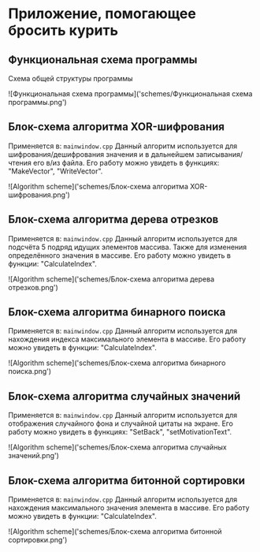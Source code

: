 # Приложение, помогающее бросить курить

## Функциональная схема программы

Схема общей структуры программы

![Функциональная схема программы]('schemes/Функциональная схема программы.png')

## Блок-схема алгоритма XOR-шифрования

Применяется в: `mainwindow.cpp`
Данный алгоритм используется для шифрования/дешифрования значения и в дальнейшем записывания/чтения его в/из файла. Его работу можно увидеть в функциях: "MakeVector", "WriteVector".

![Algorithm scheme]('schemes/Блок-схема алгоритма XOR-шифрования.png')

## Блок-схема алгоритма дерева отрезков

Применяется в: `mainwindow.cpp`
Данный алгоритм используется для подсчёта 5 подряд идущих элементов массива. Также для изменения определённого значения в массиве. Его работу можно увидеть в функции: "CalculateIndex".

![Algorithm scheme]('schemes/Блок-схема алгоритма дерева отрезков.png')

## Блок-схема алгоритма бинарного поиска

Применяется в: `mainwindow.cpp`
Данный алгоритм используется для нахождения индекса максимального элемента в массиве. Его работу можно увидеть в функции: "CalculateIndex".

![Algorithm scheme]('schemes/Блок-схема алгоритма бинарного поиска.png')

## Блок-схема алгоритма случайных значений

Применяется в: `mainwindow.cpp`
Данный алгоритм используется для отображения случайного фона и случайной цитаты на экране. Его работу можно увидеть в функциях: "SetBack", "setMotivationText".

![Algorithm scheme]('schemes/Блок-схема алгоритма случайных значений.png')

## Блок-схема алгоритма битонной сортировки

Применяется в: `mainwindow.cpp`
Данный алгоритм используется для нахождения максимального значения элемента в массиве. Его работу можно увидеть в функции: "CalculateIndex".

![Algorithm scheme]('schemes/Блок-схема алгоритма битонной сортировки.png')
